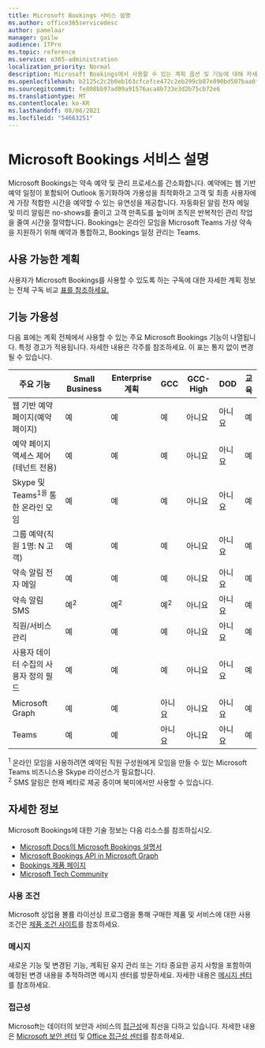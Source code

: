 ```yaml
---
title: Microsoft Bookings 서비스 설명
ms.author: office365servicedesc
author: pamelaar
manager: gailw
audience: ITPro
ms.topic: reference
ms.service: o365-administration
localization_priority: Normal
description: Microsoft Bookings에서 사용할 수 있는 계획 옵션 및 기능에 대해 자세히 알아보십시오.
ms.openlocfilehash: b2125c2c2b0eb163cfcefce472c2eb299cb87e090bd507baa0f857b5ababdbaf
ms.sourcegitcommit: fe808bb97ad09a91576aca8b733e3d2b75cb72e6
ms.translationtype: MT
ms.contentlocale: ko-KR
ms.lasthandoff: 08/06/2021
ms.locfileid: "54663251"
---
```

# <a name="microsoft-bookings-service-description"></a>Microsoft Bookings 서비스 설명

Microsoft Bookings는 약속 예약 및 관리 프로세스를 간소화합니다. 예약에는 웹 기반 예약 일정이 포함되어 Outlook 동기화하여 가용성을 최적화하고 고객 및 최종 사용자에게 가장 적합한 시간을 예약할 수 있는 유연성을 제공합니다. 자동화된 알림 전자 메일 및 미리 알림은 no-shows를 줄이고 고객 만족도를 높이며 조직은 반복적인 관리 작업을 줄여 시간을 절약합니다. Bookings는 온라인 모임을 Microsoft Teams 가상 약속을 지원하기 위해 예약과 통합하고, Bookings 일정 관리는 Teams.

## <a name="available-plans"></a>사용 가능한 계획

사용자가 Microsoft Bookings를 사용할 수 있도록 하는 구독에 대한 자세한 계획 정보는 전체 구독 비교 [표를 참조하세요.](https://go.microsoft.com/fwlink/?linkid=2139145)

## <a name="feature-availability"></a>기능 가용성

다음 표에는 계획 전체에서 사용할 수 있는 주요 Microsoft Bookings 기능이 나열됩니다. 특정 경고가 적용됩니다. 자세한 내용은 각주를 참조하세요. 이 표는 통지 없이 변경될 수 있습니다.

| 주요 기능 | Small Business | Enterprise 계획 | GCC | GCC-High | DOD | 교육 |
| --- | --- | --- | --- | --- | --- | --- |
| 웹 기반 예약 페이지(예약 페이지) | 예 | 예 | 예 | 아니요 | 아니요 | 예 |
| 예약 페이지 액세스 제어(테넌트 전용) | 예 | 예 | 예 | 아니요 | 아니요 | 예 |
| Skype 및 Teams<sup>1을</sup> 통한 온라인 모임 <br/> | 예 | 예 | 예 | 아니요 | 아니요 | 예 |
| 그룹 예약(직원 1명: N 고객) | 예 | 예 | 예 | 아니요 | 아니요 | 예 |
| 약속 알림 전자 메일 | 예 | 예 | 예 | 아니요 | 아니요 | 예 |
| 약속 알림 SMS | 예<sup>2</sup> <br/> | 예<sup>2</sup> <br/> | 예<sup>2</sup> <br/> | 아니요 | 아니요 | 예 |
| 직원/서비스 관리 | 예 | 예 | 예 | 아니요 | 아니요 | 예 |
| 사용자 데이터 수집의 사용자 정의 필드 | 예 | 예 | 예 | 아니요 | 아니요 | 예 |
| Microsoft Graph | 예 | 예 | 아니요 | 아니요 | 아니요 | 예 |
| Teams | 예 | 예 | 아니요 | 아니요 | 아니요 | 예 |

<sup>1</sup> 온라인 모임을 사용하려면 예약된 직원 구성원에게 모임을 만들 수 있는 Microsoft Teams 비즈니스용 Skype 라이선스가 필요합니다.
<br/><sup>2</sup> SMS 알림은 현재 베타로 제공 중이며 북미에서만 사용할 수 있습니다.

## <a name="learn-more"></a>자세한 정보

Microsoft Bookings에 대한 기술 정보는 다음 리소스를 참조하십시오.

- [Microsoft Docs의 Microsoft Bookings 설명서](/microsoft-365/bookings/bookings-overview?view=o365-worldwide)
- [Microsoft Bookings API in Microsoft Graph](/graph/api/resources/booking-api-overview?view=graph-rest-beta)
- [Bookings 제품 페이지](https://www.microsoft.com/microsoft-365/business/scheduling-and-booking-app)
- [Microsoft Tech Community](https://techcommunity.microsoft.com/t5/microsoft-bookings-blog/bg-p/Office365BusinessAppsBlog)

### <a name="licensing-terms"></a>사용 조건

Microsoft 상업용 볼륨 라이선싱 프로그램을 통해 구매한 제품 및 서비스에 대한 사용 조건은 [제품 조건 사이트](https://www.microsoft.com/microsoft-365)를 참조하세요.

### <a name="messaging"></a>메시지

새로운 기능 및 변경된 기능, 계획된 유지 관리 또는 기타 중요한 공지 사항을 포함하여 예정된 변경 내용을 추적하려면 메시지 센터를 방문하세요. 자세한 내용은 [메시지 센터](/microsoft-365/admin/manage/message-center)를 참조하세요.

### <a name="accessibility"></a>접근성

Microsoft는 데이터의 보안과 서비스의 [접근성](https://www.microsoft.com/trust-center/compliance/accessibility)에 최선을 다하고 있습니다. 자세한 내용은 [Microsoft 보안 센터](https://www.microsoft.com/trust-center) 및 [Office 접근성 센터](https://support.office.com/article/ecab0fcf-d143-4fe8-a2ff-6cd596bddc6d)를 참조하세요.